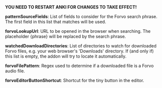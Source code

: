 **YOU NEED TO RESTART ANKI FOR CHANGES TO TAKE EFFECT!**


**patternSourceFields**: List of fields to consider for the Forvo search phrase. The first field in this list that matches will be used.

**forvoLookupUrl**: URL to be opened in the browser when searching. The placeholder {phrase} will be replaced by the search phrase.

**watchedDownloadDirectories**: List of directories to watch for downloaded Forvo files, e.g. your web browser's 'Downloads' directory. If (and only if) this list is empty, the addon will try to locate it automatically.

**forvoFilePattern**: Regex used to determine if a downloaded file is a Forvo audio file.

**forvoEditorButtonShortcut**: Shortcut for the tiny button in the editor.
